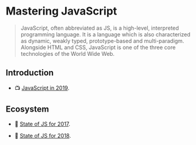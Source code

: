 # Mastering JavaScript

> JavaScript, often abbreviated as JS, is a high-level, interpreted programming language. It is a language which is also characterized as dynamic, weakly typed, prototype-based and multi-paradigm. Alongside HTML and CSS, JavaScript is one of the three core technologies of the World Wide Web.

## Introduction

- 📺 [JavaScript in 2019](https://youtu.be/cS6Txwk8Q-Q).

## Ecosystem

- 📖 [State of JS for 2017](https://2017.stateofjs.com/2017/introduction).

- 📖 [State of JS for 2018](https://2018.stateofjs.com/introduction/).
